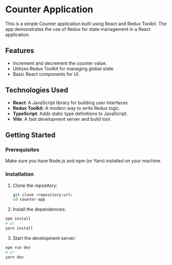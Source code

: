 # Counter Application

This is a simple Counter application built using React and Redux Toolkit. The app demonstrates the use of Redux for state management in a React application.

## Features

- Increment and decrement the counter value.
- Utilizes Redux Toolkit for managing global state.
- Basic React components for UI.

## Technologies Used

- **React**: A JavaScript library for building user interfaces.
- **Redux Toolkit**: A modern way to write Redux logic.
- **TypeScript**: Adds static type definitions to JavaScript.
- **Vite**: A fast development server and build tool.

## Getting Started

### Prerequisites

Make sure you have Node.js and npm (or Yarn) installed on your machine.

### Installation

1. Clone the repository:

   ```bash
   git clone <repository-url>
   cd counter-app
   ```

2. Install the dependencies:

  ```bash
  npm install
  # or
  yarn install
  ```

3. Start the development server:

  ```bash
  npm run dev
  # or
  yarn dev
  ```
